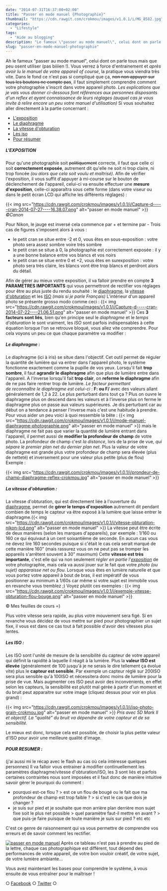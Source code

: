 ```yaml
---
date: "2014-07-31T16:37:00+02:00"
title: "Passer en mode manuel {Photographie}"
thumbnail: "https://cdn.rawgit.com/crokmou/images/v1.0.1/i/MG_8582.jpg"
categories:
  - "Lifestyle"
tags:
  - "Aide au blogging"
description: "Le fameux \"passer au mode manuel\", celui dont on parle tous mais que peu utilisent. Vous verrez à force d'entrainement, la pratique vous viendra très vite!"
slug: "passer-en-mode-manuel-photographie"
---
```


Ah le fameux "passer au mode manuel", celui dont on parle tous mais que peu osent utiliser (pas biiiien !). Vous verrez à force d'entrainement et _après avoir lu le manuel de votre appareil of course_, la pratique vous viendra très vite. Dans le fond ce n'est pas si compliqué que ça, <del>non non appuyer sur tous les boutons ne compte pas</del>, il faut simplement comprendre comment votre photographie s'inscrit dans votre appareil photo. _Les explications que je vais vous donner ci-dessous font références aux personnes disposants d'un reflex et ayant connaissance de leurs réglages (auquel cas je vous invite à relire encore un peu votre manuel d'utilisation)_ Si vous souhaitez aller directement à la partie concernant :

*   [L'exposition](#exposition)
*   [Le diaphragme](#diaphragme)
*   [La vitesse d'obturation](#vitesse)
*   [Les iso](#iso)
*   [Pour résumer](#resumer)

##### <a name="exposition"></a>L'EXPOSITION

Pour qu'une photographie soit <del>politiquement</del> correcte, il faut que celle ci soit **correctement exposée**, autrement dit qu'elle ne soit ni trop claire, ni trop foncée _(ou alors que cela soit voulu et maîtrisé)_. Afin de vérifier l'exposition, il vous suffit d'appuyer à mi-course sur le bouton de déclenchement de l'appareil, celui-ci va ensuite effectuer une **mesure d'exposition**, celle-ci apparaîtra sous cette forme (dans votre viseur ou dans le petit écran LCD qui affiche les différents réglages) :

{{< img src="https://cdn.rawgit.com/crokmou/images/v1.0.1/i/Capture-d-----cran-2014-07-27----16.38.07.png" alt="passer en mode manuel" >}} _©Canon_

Pour Nikon, le jauge est inversé cela commence par + et termine par - Trois cas de figures s'imposent alors à vous :

*   le petit cran se situe entre -2 et 0, vous êtes en sous-exposition : votre photo sera assez sombre voire très sombre
*   le petit cran se situe à 0, la photographie est correctement exposée : il y a une bonne balance entre vos blancs et vos noirs
*   le petit cran se situe entre 0 et +2, vous êtes en surexposition : votre photo sera très claire, les blancs vont être trop blancs et perdront alors du détail.

Afin de gérer au mieux votre exposition, il va falloir prendre en compte **3 PARAMETRES IMPORTANTS** qui vous permettront de rectifier vos réglages pour être au plus juste du rendu souhaité : le [diaphragme](#diaphragme), la [vitesse d'obturation](#vitesse) et les [ISO](#iso) _(mais si je parle Français)_ L'intérieur d'un appareil photo se présente grosso modo comme ceci : {{< img src="https://cdn.rawgit.com/crokmou/images/v1.0.1/i/Capture-d-----cran-2014-07-22----21.06.51.png" alt="passer en mode manuel" >}} Ces **3 facteurs sont liés**, bien qu'en principe seul le _diaphragme_ et le _temps d'obturation_ le sont vraiment, les _ISO_ sont parfois indispensables à cette équation lorsque l'on se retrouve bloqué, vous allez vite comprendre. Pour cela voyons un peu ce que chaque paramètre va modifier :

##### <a name="diaphragme"></a>Le diaphragme :

Le diaphragme (ici à iris) se situe dans l'objectif. Cet outil permet de réguler la quantité de lumière qui va entrer dans l'appareil photo, le système fonctionne exactement comme la pupille de vos yeux. Lorsqu'il fait **trop sombre**, il faut **agrandir le diaphragme** afin que plus de lumière entre dans l'appareil. A l'inverse lorsqu'il fait **trop clair**, on **referme le diaphragme** afin de ne pas faire rentrer trop de lumière. _Le facteur permettant de reconnaître le diaphragme est celui-ci_ : **F: ou F/** avec des valeurs allant généralement de 1,2 à 22\. Le plus perturbant dans tout ça ? Plus on ouvre le diaphragme plus on descend dans les valeurs et à l'inverse plus on ferme le diaphragme plus on passe aux valeurs supérieures. Je dis perturbant car au début on a tendance à penser l'inverse mais c'est une habitude à prendre. Pour vous aider un peu voici à quoi ressemble la bête : {{< img src="https://cdn.rawgit.com/crokmou/images/v1.0.1/i/mode-manuel-diaphragme-photographie.png" alt="passer en mode manuel" >}} mais le diaphragme ne fait pas que varier la quantité de lumière entrant dans l'appareil, il permet aussi de **modifier la profondeur de champ** de votre photo. La profondeur de champ c'est _la distance_, lors de la prise de vue, _qui sépare le premier plan net du dernier plan net_. Plus la valeur de votre diaphragme est grande plus votre profondeur de champ sera élevée (plus de netteté) et inversement pour une valeur plus petite (plus de flou) Exemple :

{{< img src="https://cdn.rawgit.com/crokmou/images/v1.0.1/i/prondeur-de-champ-diaphragme-reflex-crokmou.jpg" alt="passer en mode manuel" >}}

##### <a name="vitesse"></a>La vitesse d'obturation :

La vitesse d'obturation, qui est directement liée à l'ouverture du [diaphragme](#diaphragme), permet de **gérer le temps d'exposition** autrement dit pendant combien de temps le capteur va être exposé à la lumière que laisse entrer le diaphragme.{{< img src="https://cdn.rawgit.com/crokmou/images/v1.0.1/i/vitesse-obturation-nikon-lcd.png" alt="passer en mode  manuel" >}} La vitesse peut être écrite de deux manières (selon les marques d'appareils), par exemple : 1/160 ou 160 ce qui équivaut à un cent soixantième de seconde. En aucun cas vous ne devez lire 160 secondes puisque si c'était le cas cela serait marqué de cette manière 160" (mais rassurez vous on ne peut pas se tromper les appareils s'arrêtent souvent à 30" maximum) Cette **vitesse est très importante**, c'est elle qui va non seulement _régler en partie l'[exposition](#exposition)_ de votre photographie, mais cela va aussi jouer sur le fait que votre _photo (ou sujet) apparaisse net ou flou_. Lorsque vous êtes en lumière naturelle et que vous portez votre appareil à bout de bras, il est impératif de vous positionner au minimum à 1/60s car même si votre sujet est immobile vous en revanche vous tremblez ;) Voyez plutôt ces exemples : {{< img src="https://cdn.rawgit.com/crokmou/images/v1.0.1/i/exemple-vitesse-obturation-flou-bouge.png" alt="passer en mode manuel" >}}

© Mes feuilles de cours =)

Plus votre vitesse sera rapide, au plus votre mouvement sera figé. Si en revanche vous décidez de vous mettre sur pied pour photographier un sujet fixe, il vous est dans ce cas tout à fait possible d'avoir des vitesses plus lentes.

##### <a name="iso"></a>Les ISO :

Les ISO sont l'unité de mesure de la sensibilité du capteur de votre appareil qui définit la rapidité à laquelle il réagit à la lumière. Plus la **valeur ISO est élevée** (généralement de 100 jusqu'à je ne serais le dire tellement ça évolue vite) plus le **capteur est sensible**. Par exemple un capteur réglé sur 200ISO sera plus sensible qu'à 100ISO et nécessitera donc moins de lumière pour la prise de vue. Mais augmenter ces ISO peut avoir des inconvénients, en effet selon les capteurs, la sensibilité est plutôt mal gérée à partir d'un moment et du bruit peut apparaitre sur votre image (cliquez dessus pour voir en plus grand) :

{{< img src="https://cdn.rawgit.com/crokmou/images/v1.0.1/i/iso-photo-grain-crokmou.jpg" alt="passer en mode manuel" >}} _Pris avec 5D Mark II et objectif. La "qualité" du bruit va dépendre de votre capteur et de sa sensibilité._

Le mieux est donc, lorsque cela est possible, de choisir la plus petite valeur d'ISO pour avoir une meilleure qualité d'image.

##### <a name="resumer"></a>POUR RESUMER :

(j'ai aussi mi le récap avec le flash au cas où cela intéresse quelques personnes) Il va falloir vous entrainer à modifier continuellement les paramètres diaphragme/vitesse d'obturation/ISO, les 3 sont liés et parfois certaines contraintes nous sont imposées et il faut donc de manière intuitive savoir gérer le pourquoi du comment :

*   pourquoi est-ce flou ? > est ce un flou de bougé ou le fait que ma profondeur de champ est trop faible ? > si c'est le cas que dois je changer ?
*   je suis sur pied et je souhaite que mon arrière plan derrière mon sujet fixe soit le plus net possible > quel paramètre faut-il mettre en avant ? > que puis-je faire puisque de toute manière je suis sur pied ? etc etc

C'est ce genre de raisonnement qui va vous permettre de comprendre vos erreurs et de savoir comment les rectifier.

[![passer en mode manuel](https://cdn.rawgit.com/crokmou/images/v1.0.1/i/recap-mode-manuel-vitesse-diaph-iso.jpg)](https://cdn.rawgit.com/crokmou/images/v1.0.1/i/recap-mode-manuel-vitesse-diaph-iso.jpg) Après ce tableau n'est pas à prendre au pied de la lettre, chaque cas photographique est différent, tout dépend des performances de votre appareil, de votre bon vouloir créatif, de votre sujet, de votre lumière ambiante...

Vous avez maintenant les bases pour comprendre le système, à vous ensuite de vous entraîner pour le maîtriser !

○ [Facebook](https://www.facebook.com/crokmou.blog) ○ [Twitter](https://twitter.com/Crokmou) ○